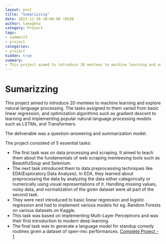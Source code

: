 ```yaml
---
layout: post
title: "Sumarizzing"
date: 2023-11-30 10:00:00 +0530
author: tamoghna
category: Project
tags:
- summer23
- project
categories:
- project
hidden: true
summary:
- This project aimed to introduce 20 mentees to machine learning and explore natural language processing.
---
```


# Sumarizzing

This project aimed to introduce 20 mentees to
machine learning and explore natural language processing. The tasks assigned to them varied from basic linear regression, and optimization algorithms such as gradient descent to learning and implementing popular natural language processing models such as LSTMs, and Transformers.

The deliverable was a question-answering and summarization model.

The project consisted of 5 essential tasks:
- The first task was on data processing and scraping. It aimed to teach them about the fundamentals of web scraping menteesing tools such as BeautifulSoup and Selenium. 
- The next task introduced them to data preprocessing techniques like EDA(Exploratory Data Analysis). In EDA, they learned about preprocessing the data by analyzing the data either categorically or numerically using visual representations of it. Handling missing values, noisy data, and normalization of the given dataset were all part of the second task.
- They were next introduced to basic linear regression and logistic regression and had to implement various models for eg. Random Forests on various datasets on Kaggle.
- This task was based on implementing Multi-Layer Perceptrons and was their first introduction to modern deep learning. 
- The final task was to generate a language model for standup comedy routines given a dataset of open-mic performances. [Complete Project - 1](https://github.com/Jarnus09/Sumarizzing-Assignment4)